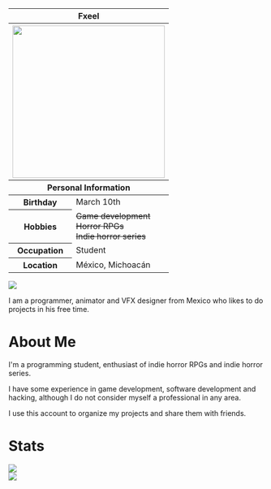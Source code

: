 <table width="300px" align="right">
<thead>
  <tr>
    <th colspan="2">Fxeel<br/></th>
  </tr>
  <tr>
    <th colspan="2"><img height="300px" src="https://media.tenor.com/gSgWPL-Q0RIAAAAi/reimu-touhou.gif"></th>
  </tr>
  <tr>
    <th colspan="2">Personal Information</th>
  </tr>
</thead>
<tbody>
  <tr>
    <th>Birthday</th>
    <td>March 10th</td>
  </tr>
  <tr>
    <th>Hobbies</th>
    <td><del>Game development</del><br/><del>Horror RPGs</del><br/><del>Indie horror series</del></td>
  </tr>
  <tr>
    <th>Occupation</th>
    <td>Student</td>
  </tr>
  <tr>
    <th>Location</th>
    <td>México, Michoacán</td>
  </tr>
</tbody>
</table>

<p align="left">
  <a href="https://count.getloli.com/"><img src="https://count.getloli.com/get/@:NotFxeel"></a>
</p>

I am a programmer, animator and VFX designer from Mexico who likes to do projects in his free time.

# About Me

I'm a programming student, enthusiast of indie horror RPGs and indie horror series.

I have some experience in game development, software development and hacking, although I do not consider myself a professional in any area.

I use this account to organize my projects and share them with friends.

# Stats

![](https://github-readme-stats.vercel.app/api?username=NotFxeel&theme=dark&hide_border=false&include_all_commits=false&count_private=false)<br/>
![](https://github-readme-stats.vercel.app/api/top-langs/?username=NotFxeel&theme=dark&hide_border=false&include_all_commits=false&count_private=false&layout=compact)
